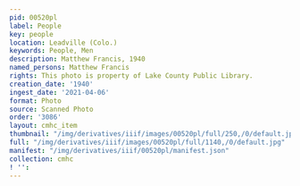 ```yaml
---
pid: 00520pl
label: People
key: people
location: Leadville (Colo.)
keywords: People, Men
description: Matthew Francis, 1940
named_persons: Matthew Francis
rights: This photo is property of Lake County Public Library.
creation_date: '1940'
ingest_date: '2021-04-06'
format: Photo
source: Scanned Photo
order: '3086'
layout: cmhc_item
thumbnail: "/img/derivatives/iiif/images/00520pl/full/250,/0/default.jpg"
full: "/img/derivatives/iiif/images/00520pl/full/1140,/0/default.jpg"
manifest: "/img/derivatives/iiif/00520pl/manifest.json"
collection: cmhc
! '': 
---
```

